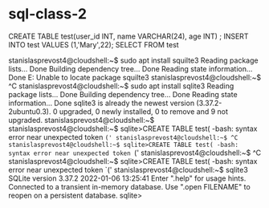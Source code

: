 # sql-class-2


CREATE TABLE test(user_id INT, name VARCHAR(24), age INT) ;
INSERT  INTO test VALUES (1,'Mary',22);
SELECT FROM test

stanislasprevost4@cloudshell:~$ sudo apt install squilte3
Reading package lists... Done
Building dependency tree... Done
Reading state information... Done
E: Unable to locate package squilte3
stanislasprevost4@cloudshell:~$ ^C
stanislasprevost4@cloudshell:~$ sudo apt install sqlite3
Reading package lists... Done
Building dependency tree... Done
Reading state information... Done
sqlite3 is already the newest version (3.37.2-2ubuntu0.3).
0 upgraded, 0 newly installed, 0 to remove and 9 not upgraded.
stanislasprevost4@cloudshell:~$ 
stanislasprevost4@cloudshell:~$ sqlite>CREATE TABLE test(
-bash: syntax error near unexpected token `('
stanislasprevost4@cloudshell:~$ ^C
stanislasprevost4@cloudshell:~$ sqlite>CREATE TABLE test(
-bash: syntax error near unexpected token `('
stanislasprevost4@cloudshell:~$ ^C
stanislasprevost4@cloudshell:~$ sqlite>CREATE TABLE test(
-bash: syntax error near unexpected token `('
stanislasprevost4@cloudshell:~$ sqlite3
SQLite version 3.37.2 2022-01-06 13:25:41
Enter ".help" for usage hints.
Connected to a transient in-memory database.
Use ".open FILENAME" to reopen on a persistent database.
sqlite> 



